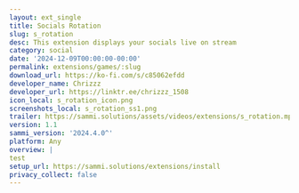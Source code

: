 ```yaml
---
layout: ext_single
title: Socials Rotation
slug: s_rotation
desc: This extension displays your socials live on stream
category: social
date: '2024-12-09T00:00:00-00:00'
permalink: extensions/games/:slug
download_url: https://ko-fi.com/s/c85062efdd
developer_name: Chrizzz
developer_url: https://linktr.ee/chrizzz_1508
icon_local: s_rotation_icon.png
screenshots_local: s_rotation_ss1.png
trailer: https://sammi.solutions/assets/videos/extensions/s_rotation.mp4
version: 1.1
sammi_version: '2024.4.0^'
platform: Any
overview: |
test
setup_url: https://sammi.solutions/extensions/install
privacy_collect: false
---
```

